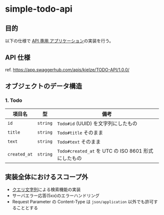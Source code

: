 # simple-todo-api

## 目的

以下の仕様で [API 専用 アプリケーション](https://railsguides.jp/api_app.html)の実装を行う。

## API 仕様

ref. https://app.swaggerhub.com/apis/kielze/TODO-API/1.0.0/

## オブジェクトのデータ構造

### 1. Todo

| 項目名       | 型       | 備考                                                |
| ------------ | -------- | --------------------------------------------------- |
| `id`         | `string` | `Todo#id` (UUID) を文字列にしたもの                 |
| `title`      | `string` | `Todo#title` そのまま                               |
| `text`       | `string` | `Todo#text` そのまま                                |
| `created_at` | `string` | `Todo#created_at` を UTC の ISO 8601 形式にしたもの |

## 実装全体におけるスコープ外

- [クエリ文字列](https://railsguides.jp/routing.html#%E3%82%AF%E3%82%A8%E3%83%AA%E6%96%87%E5%AD%97%E5%88%97)による検索機能の実装
- サーバエラー応答(5xx)のエラーハンドリング
- Request Parameter の Content-Type は `json/application` 以外でも許可することとする
